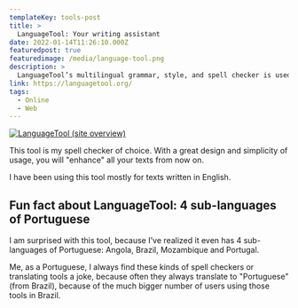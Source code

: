 ```yaml
---
templateKey: tools-post
title: >
  LanguageTool: Your writing assistant
date: 2022-01-14T11:26:10.000Z
featuredpost: true
featuredimage: /media/language-tool.png
description: >
  LanguageTool’s multilingual grammar, style, and spell checker is used by millions of people around the world
link: https://languagetool.org/
tags:
  - Online
  - Web
---
```


[![LanguageTool (site overview)](/media/language-tool.png)](https://languagetool.org/ "Go to LanguageTool's website")

This tool is my spell checker of choice. With a great design and simplicity of usage, you will "enhance" all your texts from now on.

I have been using this tool mostly for texts written in English.

## Fun fact about LanguageTool: 4 sub-languages of Portuguese

I am surprised with this tool, because I've realized it even has 4 sub-languages of Portuguese: Angola, Brazil, Mozambique and Portugal.

Me, as a Portuguese, I always find these kinds of spell checkers or translating tools a joke, because often they always translate to "Portuguese" (from Brazil), because of the much bigger number of users using those tools in Brazil.
